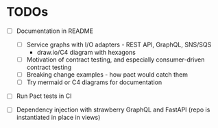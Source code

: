 # TODOs

- [ ] Documentation in README

  - [ ] Service graphs with I/O adapters - REST API, GraphQL, SNS/SQS
    - draw.io/C4 diagram with hexagons
  - [ ] Motivation of contract testing, and especially consumer-driven contract testing
  - [ ] Breaking change examples - how pact would catch them
  - [ ] Try mermaid or C4 diagrams for documentation

- [ ] Run Pact tests in CI

- [ ] Dependency injection with strawberry GraphQL and FastAPI (repo is instantiated in place in views)
